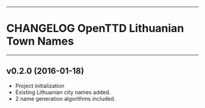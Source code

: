 ------------------------------------------------------------------------
CHANGELOG OpenTTD Lithuanian Town Names
========================================================================
------------------------------------------------------------------------

v0.2.0 (2016-01-18)
-------------------

- Project initialization
- Existing Lithuanian city names added.
- 2 name generation algorithms included.
